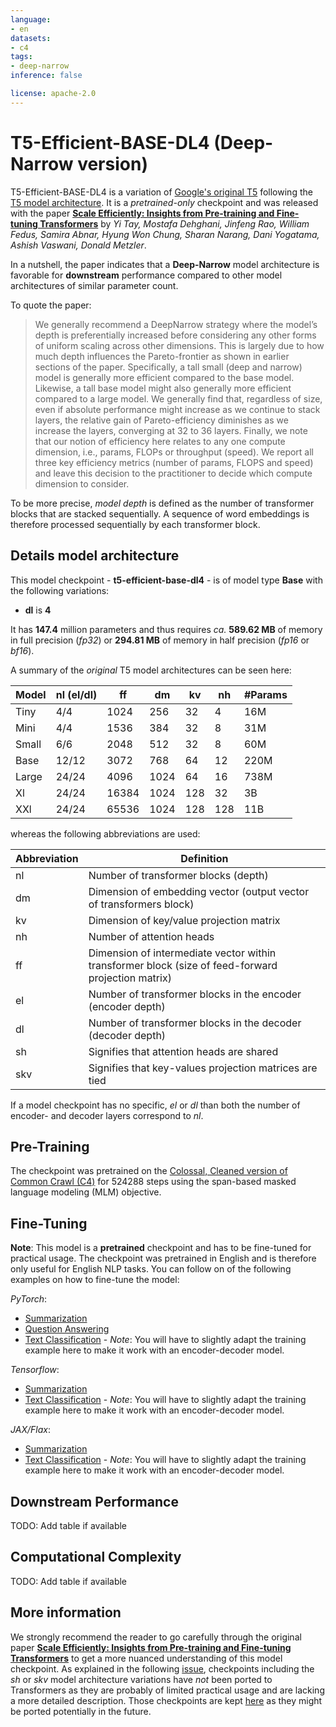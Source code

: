 ```yaml
---
language:
- en
datasets:
- c4
tags:
- deep-narrow
inference: false

license: apache-2.0
---
```


# T5-Efficient-BASE-DL4 (Deep-Narrow version)

T5-Efficient-BASE-DL4 is a variation of [Google's original T5](https://ai.googleblog.com/2020/02/exploring-transfer-learning-with-t5.html) following the [T5 model architecture](https://huggingface.co/docs/transformers/model_doc/t5).
It is a *pretrained-only* checkpoint and was released with the
paper **[Scale Efficiently: Insights from Pre-training and Fine-tuning Transformers](https://arxiv.org/abs/2109.10686)**
by *Yi Tay, Mostafa Dehghani, Jinfeng Rao, William Fedus, Samira Abnar, Hyung Won Chung, Sharan Narang, Dani Yogatama, Ashish Vaswani, Donald Metzler*.

In a nutshell, the paper indicates that a **Deep-Narrow** model architecture is favorable for **downstream** performance compared to other model architectures
of similar parameter count.

To quote the paper:

> We generally recommend a DeepNarrow strategy where the model’s depth is preferentially increased
> before considering any other forms of uniform scaling across other dimensions. This is largely due to
> how much depth influences the Pareto-frontier as shown in earlier sections of the paper. Specifically, a
> tall small (deep and narrow) model is generally more efficient compared to the base model. Likewise,
> a tall base model might also generally more efficient compared to a large model. We generally find
> that, regardless of size, even if absolute performance might increase as we continue to stack layers,
> the relative gain of Pareto-efficiency diminishes as we increase the layers, converging at 32 to 36
> layers. Finally, we note that our notion of efficiency here relates to any one compute dimension, i.e.,
> params, FLOPs or throughput (speed). We report all three key efficiency metrics (number of params,
> FLOPS and speed) and leave this decision to the practitioner to decide which compute dimension to
> consider.

To be more precise, *model depth* is defined as the number of transformer blocks that are stacked sequentially.
A sequence of word embeddings is therefore processed sequentially by each transformer block.

## Details model architecture

This model checkpoint - **t5-efficient-base-dl4** - is of model type **Base** with the following variations:
- **dl** is **4**

It has **147.4** million parameters and thus requires *ca.* **589.62 MB** of memory in full precision (*fp32*)
 or  **294.81 MB** of memory in half precision (*fp16* or *bf16*).

A summary of the *original* T5 model architectures can be seen here:

| Model | nl (el/dl) | ff | dm | kv | nh | #Params|
| ----| ---- | ---- | ---- | ---- | ---- | ----|
| Tiny | 4/4 | 1024 | 256 | 32 | 4 | 16M|
| Mini | 4/4 | 1536 | 384 | 32 | 8 | 31M|
| Small | 6/6 | 2048 | 512 | 32 | 8 | 60M|
| Base | 12/12 | 3072 | 768 | 64 | 12 | 220M|
| Large | 24/24 | 4096 | 1024 | 64 | 16 | 738M|
| Xl | 24/24 | 16384 | 1024 | 128 | 32 | 3B|
| XXl | 24/24 | 65536 | 1024 | 128 | 128 | 11B|

whereas the following abbreviations are used:

| Abbreviation | Definition |
| ----| ---- |
| nl | Number of transformer blocks (depth) |
| dm | Dimension of embedding vector (output vector of transformers block) |
| kv | Dimension of key/value projection matrix |
| nh | Number of attention heads |
| ff | Dimension of intermediate vector within transformer block (size of feed-forward projection matrix) | 
| el | Number of transformer blocks in the encoder (encoder depth) | 
| dl | Number of transformer blocks in the decoder (decoder depth) | 
| sh | Signifies that attention heads are shared | 
| skv | Signifies that key-values projection matrices are tied | 

If a model checkpoint has no specific, *el* or *dl* than both the number of encoder- and decoder layers correspond to *nl*.

## Pre-Training

The checkpoint was pretrained on the [Colossal, Cleaned version of Common Crawl (C4)](https://huggingface.co/datasets/c4) for 524288 steps using 
the span-based masked language modeling (MLM) objective.

## Fine-Tuning

**Note**: This model is a **pretrained** checkpoint and has to be fine-tuned for practical usage.
The checkpoint was pretrained in English and is therefore only useful for English NLP tasks.
You can follow on of the following examples on how to fine-tune the model:

*PyTorch*:

- [Summarization](https://github.com/huggingface/transformers/tree/master/examples/pytorch/summarization)
- [Question Answering](https://github.com/huggingface/transformers/blob/master/examples/pytorch/question-answering/run_seq2seq_qa.py)
- [Text Classification](https://github.com/huggingface/transformers/tree/master/examples/pytorch/text-classification) - *Note*: You will have to slightly adapt the training example here to make it work with an encoder-decoder model.

*Tensorflow*:

- [Summarization](https://github.com/huggingface/transformers/tree/master/examples/tensorflow/summarization)
- [Text Classification](https://github.com/huggingface/transformers/tree/master/examples/tensorflow/text-classification) - *Note*: You will have to slightly adapt the training example here to make it work with an encoder-decoder model.

*JAX/Flax*:

- [Summarization](https://github.com/huggingface/transformers/tree/master/examples/flax/summarization)
- [Text Classification](https://github.com/huggingface/transformers/tree/master/examples/flax/text-classification) - *Note*: You will have to slightly adapt the training example here to make it work with an encoder-decoder model.

## Downstream Performance

TODO: Add table if available

## Computational Complexity

TODO: Add table if available

## More information

We strongly recommend the reader to go carefully through the original paper **[Scale Efficiently: Insights from Pre-training and Fine-tuning Transformers](https://arxiv.org/abs/2109.10686)** to get a more nuanced understanding of this model checkpoint.
As explained in the following [issue](https://github.com/google-research/google-research/issues/986#issuecomment-1035051145), checkpoints including the *sh* or *skv* 
model architecture variations have *not* been ported to Transformers as they are probably of limited practical usage and are lacking a more detailed description. Those checkpoints are kept [here](https://huggingface.co/NewT5SharedHeadsSharedKeyValues) as they might be ported potentially in the future.